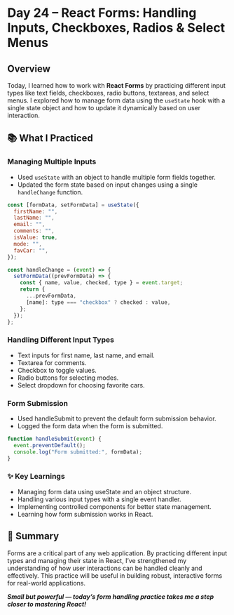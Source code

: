 # Day 24 – React Forms: Handling Inputs, Checkboxes, Radios & Select Menus

## Overview
Today, I learned how to work with **React Forms** by practicing different input types like text fields, checkboxes, radio buttons, textareas, and select menus. I explored how to manage form data using the `useState` hook with a single state object and how to update it dynamically based on user interaction.

## 📚 What I Practiced

### Managing Multiple Inputs
- Used `useState` with an object to handle multiple form fields together.
- Updated the form state based on input changes using a single `handleChange` function.

```jsx
const [formData, setFormData] = useState({
  firstName: "",
  lastName: "",
  email: "",
  comments: "",
  isValue: true,
  mode: "",
  favCar: "",
});

const handleChange = (event) => {
  setFormData((prevFormData) => {
    const { name, value, checked, type } = event.target;
    return {
      ...prevFormData,
      [name]: type === "checkbox" ? checked : value,
    };
  });
};
```

### Handling Different Input Types
- Text inputs for first name, last name, and email.
- Textarea for comments.
- Checkbox to toggle values.
- Radio buttons for selecting modes.
- Select dropdown for choosing favorite cars.

### Form Submission
- Used handleSubmit to prevent the default form submission behavior.
- Logged the form data when the form is submitted.

```jsx
function handleSubmit(event) {
  event.preventDefault();
  console.log("Form submitted:", formData);
}
```

### ✨ Key Learnings
- Managing form data using useState and an object structure.
- Handling various input types with a single event handler.
- Implementing controlled components for better state management.
- Learning how form submission works in React.

## 🧠 Summary
Forms are a critical part of any web application. By practicing different input types and managing their state in React, I’ve strengthened my understanding of how user interactions can be handled cleanly and effectively. This practice will be useful in building robust, interactive forms for real-world applications.

***Small but powerful — today’s form handling practice takes me a step closer to mastering React!***